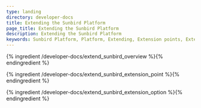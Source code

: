 ```yaml
---
type: landing
directory: developer-docs
title: Extending the Sunbird Platform
page_title: Extending the Sunbird Platform
description: Extending the Sunbird Platform
keywords: Sunbird Platform, Platform, Extending, Extension points, Extension Option 
---
```




{% ingredient /developer-docs/extend_sunbird_overview %}{% endingredient %}

{% ingredient /developer-docs/extend_sunbird_extension_point %}{% endingredient %}

{% ingredient /developer-docs/extend_sunbird_extension_option %}{% endingredient %}
